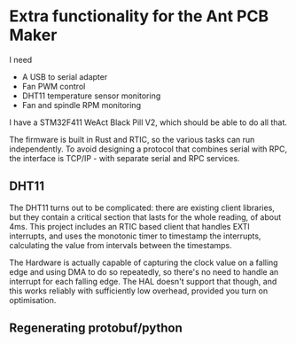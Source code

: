 
# Extra functionality for the Ant PCB Maker

I need

 - A USB to serial adapter
 - Fan PWM control
 - DHT11 temperature sensor monitoring
 - Fan and spindle RPM monitoring

I have a STM32F411 WeAct Black Pill V2, which should be able to do all that.

The firmware is built in Rust and RTIC, so the various tasks can run independently.
To avoid designing a protocol that combines serial with RPC, the interface is
TCP/IP - with separate serial and RPC services.

## DHT11

The DHT11 turns out to be complicated: there are existing client libraries, but they contain a critical section that lasts for the whole reading, of about 4ms. This project includes an RTIC based
client that handles EXTI interrupts, and uses the monotonic timer to timestamp the interrupts,
calculating the value from intervals between the timestamps.

The Hardware is actually capable of capturing the clock value on a falling edge and
using DMA to do so repeatedly, so there's no need to handle an interrupt for each falling
edge. The HAL doesn't support that though, and this works reliably with sufficiently low
overhead, provided you turn on optimisation.

## Regenerating protobuf/python

